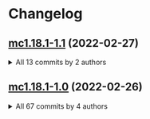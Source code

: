 # Changelog

## [mc1.18.1-1.1](https://github.com/xtexChooser/scp-sharp/compare/mc1.18.1-1.1) (2022-02-27)

<details><summary>All 13 commits by 2 authors</summary><p>
### Features

- **i18n** update translations (#11) (2022-02-27, [61172ee12ab8443](https://github.com/xtexChooser/scp-sharp/commit/61172ee12ab844382306b1e96b77c6fa56c6e113) by xtexChooser)
- **build** disable curseforge uploading (2022-02-27, [a23f2b64c2ac922](https://github.com/xtexChooser/scp-sharp/commit/a23f2b64c2ac922cce4b51f0cae4143fe752024f) by xtexChooser)
- **scp008** add model and particle effect for the containment box of SCP-008 (2022-02-27, [39d5e1f1d0ac44a](https://github.com/xtexChooser/scp-sharp/commit/39d5e1f1d0ac44a105b5ddaa21ffc8a14633a969) by xtexChooser)
- **sco008** add SCP-008 (2022-02-26, [e36bbebb0400314](https://github.com/xtexChooser/scp-sharp/commit/e36bbebb0400314d4112bae18607218726aba9a7) by xtexChooser)
- migrate to access widener (2022-02-26, [f9d8541aa27ce6a](https://github.com/xtexChooser/scp-sharp/commit/f9d8541aa27ce6aec1c2ef92894e39ede669723a) by xtexChooser)


### Bug Fixes

- **scp008** error infecting SCP-008 by colliding (2022-02-27, [de4363ef44f86ab](https://github.com/xtexChooser/scp-sharp/commit/de4363ef44f86ab22cdb70293bcd75207ed89ce0) by xtexChooser)
- SCP entity despawning (2022-02-26, [1a60849ce3ef379](https://github.com/xtexChooser/scp-sharp/commit/1a60849ce3ef379fa0c1a6b2db3b3bea3b9447a2) by xtexChooser)

### Other

- [docs: update README](https://github.com/xtexChooser/scp-sharp/commit/934dd2d1ba93dd1ff0c6261f209f564924fdb459) (2022-02-27 by xtexChooser)
- [Merge branch &#x27;main&#x27; of github.com:xtexChooser/scp-sharp](https://github.com/xtexChooser/scp-sharp/commit/a8f006f2157d07860b14c05924d326d4dfb6bc59) (2022-02-26 by xtexChooser)
- [style(scp008): remove unused imports](https://github.com/xtexChooser/scp-sharp/commit/8b045b239dd8d2757ab374c07f70d286722ef98e) (2022-02-26 by xtexChooser)
- [style(license): format license header](https://github.com/xtexChooser/scp-sharp/commit/46d3126716a30d3682431d409450ccb9b7e93d69) (2022-02-26 by github-actions)
- [style: migrate AttackGoalAccessor to field style](https://github.com/xtexChooser/scp-sharp/commit/077b3b4e0b23c2f7c10c8340d9dc8caaf85c1ecd) (2022-02-26 by xtexChooser)
- [build: support curseforge and modrinth](https://github.com/xtexChooser/scp-sharp/commit/7237ffe0d90b659d6d8a4b0c6b3d96ad170134f0) (2022-02-26 by xtexChooser)

</p></details>

## [mc1.18.1-1.0](https://github.com/xtexChooser/scp-sharp/compare/mc1.18.1-1.0) (2022-02-26)

<details><summary>All 67 commits by 4 authors</summary><p>
### Features

- **i18n** update translations for Chinese Meme(zh_cn.json) (#10) (2022-02-26, [7a4b59cab1fb7a7](https://github.com/xtexChooser/scp-sharp/commit/7a4b59cab1fb7a75ae42192bc2a3aa71403cff17) by xtexChooser)
- **i18n** update translations (#9) (2022-02-26, [fccd7e644659886](https://github.com/xtexChooser/scp-sharp/commit/fccd7e644659886ee5e871a7843f91f105a874ae) by xtexChooser)
- **scp500** add stats for SCP-500 (2022-02-26, [bd758b9e437dc42](https://github.com/xtexChooser/scp-sharp/commit/bd758b9e437dc42839a2b6aa3cd5f2c019186d0f) by xtexChooser)
- **i18n** update translations (#8) (2022-02-26, [8e889f1b2ec9e68](https://github.com/xtexChooser/scp-sharp/commit/8e889f1b2ec9e68e512387fefe74361976900fbe) by xtexChooser)
- **i18n** add ci skipping for Crowdin (2022-02-26, [2d575fe2e5d3b42](https://github.com/xtexChooser/scp-sharp/commit/2d575fe2e5d3b4245df75174b683a7297a1abfa4) by xtexChooser)
- **scp173** add sound for SCP-173 (2022-02-26, [24964f40300a8c2](https://github.com/xtexChooser/scp-sharp/commit/24964f40300a8c2b0694764fbceacf6bbe0dfa1e) by xtexChooser)
- **scp500** add SCP-500 (2022-02-26, [5d3619ed1d294a0](https://github.com/xtexChooser/scp-sharp/commit/5d3619ed1d294a025aa8f82f1d21933b33e8129c) by xtexChooser)
- **deps** add REI to suggests (2022-02-26, [191423bc5b29c6b](https://github.com/xtexChooser/scp-sharp/commit/191423bc5b29c6ba46612d87b4b81a107fc7816c) by xtexChooser)
- **i18n** update translations (#7) (2022-02-26, [349bc4e02792d0e](https://github.com/xtexChooser/scp-sharp/commit/349bc4e02792d0e69722cfbb41515f508cfc5249) by xtexChooser)
- **i18n** update crowdin configuration (2022-02-26, [161e0e014062e08](https://github.com/xtexChooser/scp-sharp/commit/161e0e014062e0828692bcc574cb9234096a2f66) by xtexChooser)
- **i18n** update crowdin configuration file (2022-02-26, [94a4dbb50111bef](https://github.com/xtexChooser/scp-sharp/commit/94a4dbb50111bef956534a1eecbc0007d9b08b4b) by xtexChooser)
- **integrate** add support for REI (2022-02-25, [4d9d157b5264c26](https://github.com/xtexChooser/scp-sharp/commit/4d9d157b5264c26b3834828d80bd7e5aa7b5cb3d) by xtexChooser)
- **scp-173** use World#getTime as the reference of the movement of SCP-173 (2022-02-25, [594750f69145dcc](https://github.com/xtexChooser/scp-sharp/commit/594750f69145dcc87701484a4d233487f13aaa86) by xtexChooser)
- **i18n** optimize crowdin configuration (2022-02-25, [8485a3c3354c666](https://github.com/xtexChooser/scp-sharp/commit/8485a3c3354c66647128a419617d3b89b9406e1c) by xtexChooser)
- **subject** add AI for SCP-173 (2022-02-25, [135a1abbc961a55](https://github.com/xtexChooser/scp-sharp/commit/135a1abbc961a5514edeaa0b3518c732f3836116) by xtexChooser)
- **i18n** update translations (#4) (2022-02-20, [8ae27f36d728dbb](https://github.com/xtexChooser/scp-sharp/commit/8ae27f36d728dbb603b4099222edb6e6c2ea4237) by xtexChooser)
- **i18n** update crowdin (2022-02-20, [5983eab36ff7103](https://github.com/xtexChooser/scp-sharp/commit/5983eab36ff7103876afead393201a5228b20629) by xtexChooser)
- **i18n** update crowdin configuration (2022-02-20, [2bea7d13e7f2c46](https://github.com/xtexChooser/scp-sharp/commit/2bea7d13e7f2c4693ddd5a1131c86699ed2bf7f2) by xtexChooser)
- update crowdin configuration (2022-02-20, [50b8395077990c8](https://github.com/xtexChooser/scp-sharp/commit/50b8395077990c8a80f62e3ea946b09bd5c583a3) by xtexChooser)
- **i18n** add crowdin (2022-02-20, [6a188c7d65a9e57](https://github.com/xtexChooser/scp-sharp/commit/6a188c7d65a9e57c63f8b2a1cc9e4968004de096) by xtexChooser)
- **subject** add basic SCP-173 without entity logic (2022-02-20, [2c1a20776f641bb](https://github.com/xtexChooser/scp-sharp/commit/2c1a20776f641bb4129f91fb562a67892aa8aa33) by xtex)
- **workflow** remove detekt (2022-02-19, [f4feadb4af80d61](https://github.com/xtexChooser/scp-sharp/commit/f4feadb4af80d61c67b0ea70f646489423fbabf6) by xtex)
- **workflow** add detekt (2022-02-19, [ae759970c08f961](https://github.com/xtexChooser/scp-sharp/commit/ae759970c08f96108c7ca12c832611a06ba43165) by xtexChooser)
- update email for license updating (2022-02-19, [97eb842473eb16a](https://github.com/xtexChooser/scp-sharp/commit/97eb842473eb16a58baa25391d9be70995c1b040) by xtex)
- **workflow** update license header automatically (2022-02-19, [1f4886fe650971c](https://github.com/xtexChooser/scp-sharp/commit/1f4886fe650971c549ba3d37cba6cf67746816e4) by xtex)
- fully GPL-3.0 (2022-02-19, [a2189b2a6d678e4](https://github.com/xtexChooser/scp-sharp/commit/a2189b2a6d678e4bc06d9594cd97d945cfdc775d) by xtex)
- update mod metadata (2022-02-19, [cc771b38f0f6901](https://github.com/xtexChooser/scp-sharp/commit/cc771b38f0f6901b611f17e2225f0066a94ae742) by xtex)
- add workflow (2022-02-19, [0bbe798ce7be951](https://github.com/xtexChooser/scp-sharp/commit/0bbe798ce7be9510f4d530c5f5cc6700f34d5843) by xtex)
- add dependabot (2022-02-19, [61e3b5c4eceda51](https://github.com/xtexChooser/scp-sharp/commit/61e3b5c4eceda512222528cb2d494a7978c287a9) by xtex)
- **subjects** add SCP-914 (2022-02-19, [dda53bdea101c8b](https://github.com/xtexChooser/scp-sharp/commit/dda53bdea101c8b0052dd3565929b79f9ba462a1) by xtex)
- add gradle wrapper (2022-02-19, [b1575ce7ae3f14b](https://github.com/xtexChooser/scp-sharp/commit/b1575ce7ae3f14b416ffb541087569cd619165d8) by xtex)
- add README (2022-02-19, [d35c26f65a49462](https://github.com/xtexChooser/scp-sharp/commit/d35c26f65a49462fe8b5c5f8ac0e669eeb7fe3f8) by xtex)
- add GPL-3.0 as license (2022-02-19, [b3f97b181f5b881](https://github.com/xtexChooser/scp-sharp/commit/b3f97b181f5b88124d7eb2bec9d742358d887115) by xtex)
- add gitignore (2022-02-19, [fe7d3a89f43d8bf](https://github.com/xtexChooser/scp-sharp/commit/fe7d3a89f43d8bff299f550e7ff06bfc3613f924) by xtex)


### Bug Fixes

- **i18n** fix crowdin commit messsage (2022-02-26, [42de7a5d509ef35](https://github.com/xtexChooser/scp-sharp/commit/42de7a5d509ef35ce83826ed863e0d2f9220c0a6) by xtexChooser)
- **scp500** SCP-500 not initialized (2022-02-26, [157e10eee0bf7a4](https://github.com/xtexChooser/scp-sharp/commit/157e10eee0bf7a46a7b3f3b281e1e5733afdc835) by xtexChooser)
- **i18n** update (2022-02-20, [0fa07733ade490c](https://github.com/xtexChooser/scp-sharp/commit/0fa07733ade490cd0f8e410800a97124fa233d60) by xtexChooser)
- **i18n** update (2022-02-20, [8e321bdb0e3c7cf](https://github.com/xtexChooser/scp-sharp/commit/8e321bdb0e3c7cf053876b87aae3ade2d8b9ac04) by xtexChooser)
- **i18n** update crowdin configuration (2022-02-20, [fc8a82edfa6e998](https://github.com/xtexChooser/scp-sharp/commit/fc8a82edfa6e998eaee1d12aa8dc8da13b073b90) by xtexChooser)
- **i18n** update crowdin configuration (2022-02-20, [3dd734a5dffdc98](https://github.com/xtexChooser/scp-sharp/commit/3dd734a5dffdc98af9282273055a8d61f6391ba6) by xtexChooser)
- **i18n** update crowdin configuration (2022-02-20, [ed7789a5ce02e65](https://github.com/xtexChooser/scp-sharp/commit/ed7789a5ce02e65a127556eaf0bb94c1eca55f07) by xtexChooser)
- **i18n** fix crowdin (2022-02-20, [5f71b4f635495c9](https://github.com/xtexChooser/scp-sharp/commit/5f71b4f635495c9d01fa04a633def469f2172b4e) by xtexChooser)
- **i18n** typo in language file (2022-02-20, [1147dc4e45d16d9](https://github.com/xtexChooser/scp-sharp/commit/1147dc4e45d16d9ccb6474a054764c364d1dd7c3) by xtex)
- **workflow** detekt failed (2022-02-19, [9094d8eff50504f](https://github.com/xtexChooser/scp-sharp/commit/9094d8eff50504fdf74bccb83c3349a732c1cf2c) by xtex)
- **workflow** fix workflow (2022-02-19, [212d5584f12d73c](https://github.com/xtexChooser/scp-sharp/commit/212d5584f12d73cc78ef58baa9a5d9b1a8f089e5) by xtex)
- **workflow** failed to commit (2022-02-19, [00d108288c9b4e7](https://github.com/xtexChooser/scp-sharp/commit/00d108288c9b4e74d338069d43e27dddb6e8f3bf) by xtex)
- **workflow** push reformatted license header (2022-02-19, [a869e08b2454725](https://github.com/xtexChooser/scp-sharp/commit/a869e08b2454725f78467d095ee800c0272e5b3f) by xtex)
- remove testing recipes (2022-02-19, [7f447564513243b](https://github.com/xtexChooser/scp-sharp/commit/7f447564513243b78309cecba98d4cec1be60399) by xtex)

### Other

- [style(license): format license header](https://github.com/xtexChooser/scp-sharp/commit/1b38e95f87eb1463fc6e4b0be58fd81fe5331eef) (2022-02-26 by github-actions)
- [style: format code](https://github.com/xtexChooser/scp-sharp/commit/bc37dedbb76ec623bebe95784694a38571926aec) (2022-02-26 by xtexChooser)
- [docs: update discord link

ci skip](https://github.com/xtexChooser/scp-sharp/commit/52f8f1de1436926c452f5f6be1511c1d9b2316ad) (2022-02-26 by xtexChooser)
- [docs: add crowdin badage

[ci skip]](https://github.com/xtexChooser/scp-sharp/commit/466689b6e4b29fd0c96d0e39672dc2de29afc80f) (2022-02-26 by xtexChooser)
- [docs: fix typo](https://github.com/xtexChooser/scp-sharp/commit/3ecfee3e95334d9d0fb0fdb4dc487ce2e80abfca) (2022-02-26 by xtexChooser)
- [docs: update README](https://github.com/xtexChooser/scp-sharp/commit/2059b20142d187138293f4f2b6b7a28984cc9acd) (2022-02-26 by xtexChooser)
- [docs: update README](https://github.com/xtexChooser/scp-sharp/commit/33a4799ef984175fe69969dee7b63e481f94533b) (2022-02-26 by xtexChooser)
- [docs: fix typo](https://github.com/xtexChooser/scp-sharp/commit/172777a0f18c7d5b8bea8d9fc40a17a8e6abe6ee) (2022-02-26 by xtexChooser)
- [docs: add badages](https://github.com/xtexChooser/scp-sharp/commit/d2e4fe4856fb5ba9eab840d6777f48badf4d57f7) (2022-02-26 by xtexChooser)
- [style(license): format license header](https://github.com/xtexChooser/scp-sharp/commit/106446f951df26c6149a5be414a3b3dfd970cd88) (2022-02-25 by github-actions)
- [build: add support for JitPack](https://github.com/xtexChooser/scp-sharp/commit/e03e245242e8e0b6d0f95a68a508c997454f2ba7) (2022-02-25 by xtexChooser)
- [style(license): format license header](https://github.com/xtexChooser/scp-sharp/commit/4ca1421d1b515d1a5216efabc7fb36d8a39a61f6) (2022-02-25 by github-actions)
- [docs: add FAQ](https://github.com/xtexChooser/scp-sharp/commit/0dc2938ddddba80e548d10bc87debdea190e2fe8) (2022-02-25 by xtexChooser)
- [New Crowdin updates (#2)

* New translations zh_cn.json (Chinese Traditional)
feat(i18n):

* New translations zh_cn.json (English)
feat(i18n):

* New translations zh_cn.json (Chinese Meme)
feat(i18n):

* New translations zh_cn.json (Chinese Traditional)
feat(i18n):

* New translations zh_cn.json (English)
feat(i18n):

* New translations zh_cn.json (Chinese Meme)
feat(i18n):](https://github.com/xtexChooser/scp-sharp/commit/b9f1191633634e6881d0e8bbc5c6341cb73785d1) (2022-02-20 by xtexChooser)
- [New Crowdin updates (#1)

* New translations zh_cn.json (Chinese Traditional)

* New translations zh_cn.json (English)

* New translations zh_cn.json (Chinese Meme)](https://github.com/xtexChooser/scp-sharp/commit/5d092138de08779bc87a369a5e8812b869963f9d) (2022-02-20 by xtexChooser)
- [Update Crowdin configuration file](https://github.com/xtexChooser/scp-sharp/commit/f0e8b62e2f0a2f5c49279115a71f132cdb678a10) (2022-02-20 by xtexChooser)
- [style(license): format license header](https://github.com/xtexChooser/scp-sharp/commit/6deb9796f7ead9f59033885937534c2a4b8582d1) (2022-02-20 by github-actions)
- [docs: add link for CC license](https://github.com/xtexChooser/scp-sharp/commit/4a9af9831df10358101008cc5ac518f09aa61246) (2022-02-19 by xtex)
- [style(license): format license header](https://github.com/xtexChooser/scp-sharp/commit/fbc779b9c7b7b20d8069a85b4d290c00151bf3cb) (2022-02-19 by github-actions)

</p></details>


